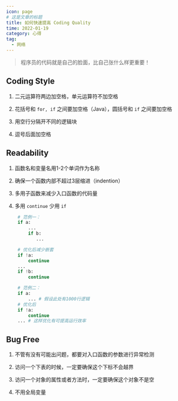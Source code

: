```yaml
---
icon: page
# 这是文章的标题
title: 如何快速提高 Coding Quality
time: 2022-01-19
category: 心得
tag:
  - 网络
---
```


> 程序员的代码就是自己的脸面，比自己张什么样更重要！

## Coding Style

1. 二元运算符两边加空格，单元运算符不加空格

2. 花括号和 `for, if` 之间要加空格（Java），圆括号和 `if` 之间要加空格

3. 用空行分隔开不同的逻辑块

4. 逗号后面加空格

## Readability

1. 函数名和变量名用1-2个单词作为名称

2. 确保一个函数内部不超过3层缩进（indention）

3. 多用子函数来减少入口函数的代码量

4. 多用 `continue` 少用 `if`

   ```python
    # 范例一：
    if a:
        ...
        if b:
           ...

    # 优化后减少嵌套
    if !a:
        continue
    ...
    if !b:
        continue

    # 范例二：
    if a:
        ... # 假设此处有1000行逻辑
    # 优化后
    if !a:
        continue
    ... # 这样优化有可提高运行效率
   ```

## Bug Free

1. 不管有没有可能出问题，都要对入口函数的参数进行异常检测

2. 访问一个下表的时候，一定要确保这个下标不会越界

3. 访问一个对象的属性或者方法时，一定要确保这个对象不是空

4. 不用全局变量

